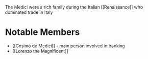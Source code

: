 The Medici were a rich family during the Italian [[Renaissance]] who dominated trade in Italy
# Notable Members
- [[Cosimo de Medici]] - main person involved in banking
- [[Lorenzo the Magnificent]]